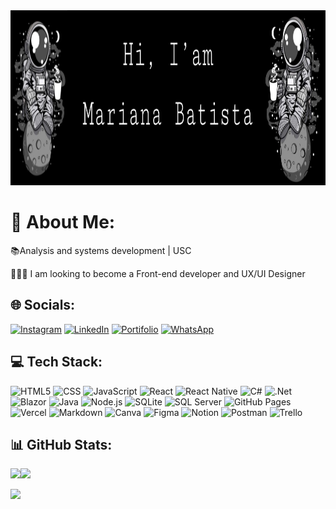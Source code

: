 <div align="center">
  <a href='https://maahbatistaa-portfolio.vercel.app' target="_blank">
  <img height="280em" src="./assets/logoMariana.png"/>
</a>
</div>

<h1> 💫 About Me:</h1>

<p>📚Analysis and systems development | USC</p>
<p>👩🏻‍💻 I am looking to become a Front-end developer and UX/UI Designer</p>

<!-- <img align="right" width="300" src="https://i2.wp.com/allhtaccess.info/wp-content/uploads/2018/03/programming.gif?fit=1281%2C716&ssl=1" /> -->

<h2> 🌐 Socials:</h2>

[![Instagram](https://img.shields.io/badge/Instagram-333333?style=flat&logo=Instagram)](https://instagram.com/codingwithmari) [![LinkedIn](https://img.shields.io/badge/LinkedIn-333333?style=flat&logo=LinkedIn)](https://linkedin.com/in/maahbatistaa) [![Portifolio](https://img.shields.io/badge/website-333333?style=flat&logo=About.me)](https://maahbatistaa.github.io/portfolio/) [![WhatsApp](https://img.shields.io/badge/WhatsApp-333333?style=flat&logo=WhatsApp)](https://wa.me/5541991568570)

<h2> 💻 Tech Stack:</h2>

![HTML5](https://img.shields.io/badge/-HTML5-333333?style=flat&logo=HTML5)
![CSS](https://img.shields.io/badge/-CSS3-333333?style=flat&logo=css3)
![JavaScript](https://img.shields.io/badge/-JavaScript-333333?style=flat&logo=javascript)
![React](https://img.shields.io/badge/-React-333333?style=flat&logo=react)
![React Native](https://img.shields.io/badge/-React%20Native-333333?style=flat&logo=react)
![C#](https://img.shields.io/badge/-CSharp-333333?style=flat&logo=csharp)
![.Net](https://img.shields.io/badge/-.NET-333333?style=flat&logo=.net)
![Blazor](https://img.shields.io/badge/-Blazor-333333?style=flat&logo=blazor)
![Java](https://img.shields.io/badge/-Java-333333?style=flat&logo=openjdk)
![Node.js](https://img.shields.io/badge/-Node.js-333333?style=flat&logo=node.js)
![SQLite](https://img.shields.io/badge/-SQLite-333333?style=flat&logo=sqlite)
![SQL Server](https://img.shields.io/badge/-MicrosoftSQLServer-333333?style=flat&logo=microsoft%20sql%20server)
![GitHub Pages](https://img.shields.io/badge/-GitHub-333333?style=flat&logo=GitHub)
![Vercel](https://img.shields.io/badge/-Vercel-333333?style=flat&logo=vercel)
![Markdown](https://img.shields.io/badge/-Markdown-333333?style=flat&logo=markdown)
![Canva](https://img.shields.io/badge/-Canva-333333?style=flat&logo=Canva)
![Figma](https://img.shields.io/badge/-Figma-333333?style=flat&logo=figma)
![Notion](https://img.shields.io/badge/-Notion-333333?style=flat&logo=notion)
![Postman](https://img.shields.io/badge/-Postman-333333?style=flat&logo=postman)
![Trello](https://img.shields.io/badge/-Trello-333333?style=flat&logo=Trello)

<h2> 📊 GitHub Stats:</h2>

![](https://github-readme-stats.vercel.app/api/top-langs/?username=maahbatistaa&theme=highcontrast&hide_border=false&include_all_commits=false&count_private=false&layout=compact)![](https://github-readme-streak-stats.herokuapp.com/?user=maahbatistaa&theme=highcontrast&hide_border=false)<br/>

[![](https://visitcount.itsvg.in/api?id=MaahBatistaa&icon=0&color=12)](https://visitcount.itsvg.in)
